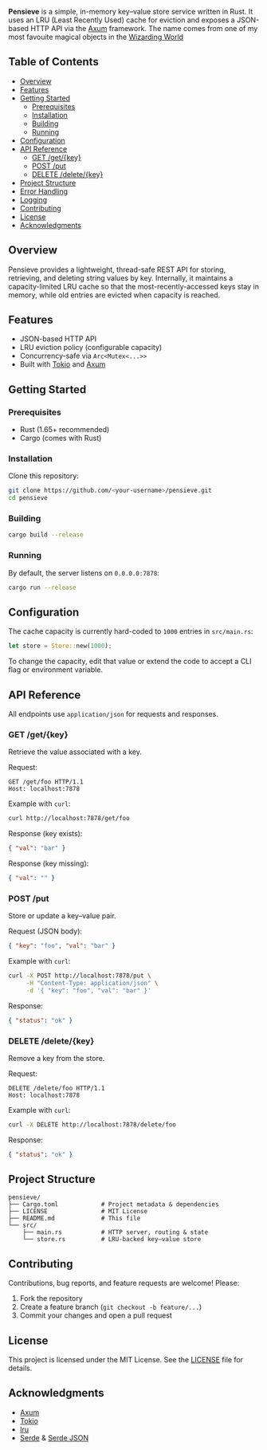  **Pensieve** is a simple, in-memory key–value store service written in Rust. It uses an LRU (Least Recently Used) cache for eviction and exposes a JSON-based HTTP API via the [Axum](https://crates.io/crates/axum) framework. The name comes from one of my most favouite magical objects in the [Wizarding World](https://www.harrypotter.com/writing-by-jk-rowling/pensieve)


 ## Table of Contents
 - [Overview](#overview)
 - [Features](#features)
 - [Getting Started](#getting-started)
   - [Prerequisites](#prerequisites)
   - [Installation](#installation)
   - [Building](#building)
   - [Running](#running)
 - [Configuration](#configuration)
 - [API Reference](#api-reference)
   - [GET /get/{key}](#get-getkey)
   - [POST /put](#post-put)
   - [DELETE /delete/{key}](#delete-deletekey)
 - [Project Structure](#project-structure)
 - [Error Handling](#error-handling)
 - [Logging](#logging)
 - [Contributing](#contributing)
 - [License](#license)
 - [Acknowledgments](#acknowledgments)

 ## Overview
Pensieve provides a lightweight, thread-safe REST API for storing, retrieving, and deleting string values by key. Internally, it maintains a capacity-limited LRU cache so that the most-recently-accessed keys stay in memory, while old entries are evicted when capacity is reached.

 ## Features
 - JSON-based HTTP API
 - LRU eviction policy (configurable capacity)
 - Concurrency-safe via `Arc<Mutex<...>>`
 - Built with [Tokio](https://crates.io/crates/tokio) and [Axum](https://crates.io/crates/axum)

 ## Getting Started

 ### Prerequisites
 - Rust (1.65+ recommended)
 - Cargo (comes with Rust)

 ### Installation
 Clone this repository:
 ```bash
 git clone https://github.com/<your-username>/pensieve.git
 cd pensieve
 ```

 ### Building
 ```bash
 cargo build --release
 ```

 ### Running
 By default, the server listens on `0.0.0.0:7878`:
 ```bash
 cargo run --release
 ```

 ## Configuration
 The cache capacity is currently hard-coded to `1000` entries in `src/main.rs`:
 ```rust
 let store = Store::new(1000);
 ```
 To change the capacity, edit that value or extend the code to accept a CLI flag or environment variable.

 ## API Reference

 All endpoints use `application/json` for requests and responses.

 ### GET /get/{key}
 Retrieve the value associated with a key.

 Request:
 ```http
 GET /get/foo HTTP/1.1
 Host: localhost:7878
 ```

 Example with `curl`:
 ```bash
 curl http://localhost:7878/get/foo
 ```

 Response (key exists):
 ```json
 { "val": "bar" }
 ```

 Response (key missing):
 ```json
 { "val": "" }
 ```

 ### POST /put
 Store or update a key–value pair.

 Request (JSON body):
 ```json
 { "key": "foo", "val": "bar" }
 ```

 Example with `curl`:
 ```bash
 curl -X POST http://localhost:7878/put \
      -H "Content-Type: application/json" \
      -d '{ "key": "foo", "val": "bar" }'
 ```

 Response:
 ```json
 { "status": "ok" }
 ```

 ### DELETE /delete/{key}
 Remove a key from the store.

 Request:
 ```http
 DELETE /delete/foo HTTP/1.1
 Host: localhost:7878
 ```

 Example with `curl`:
 ```bash
 curl -X DELETE http://localhost:7878/delete/foo
 ```

 Response:
 ```json
 { "status": "ok" }
 ```

 ## Project Structure
 ```text
 pensieve/
 ├── Cargo.toml            # Project metadata & dependencies
 ├── LICENSE               # MIT License
 ├── README.md             # This file
 └── src/
     ├── main.rs           # HTTP server, routing & state
     └── store.rs          # LRU-backed key–value store
 ```


 ## Contributing
 Contributions, bug reports, and feature requests are welcome! Please:
 1. Fork the repository
 2. Create a feature branch (`git checkout -b feature/...`)
 3. Commit your changes and open a pull request

 ## License
 This project is licensed under the MIT License. See the [LICENSE](LICENSE) file for details.

 ## Acknowledgments
 - [Axum](https://crates.io/crates/axum)
 - [Tokio](https://crates.io/crates/tokio)
 - [lru](https://crates.io/crates/lru)
 - [Serde](https://crates.io/crates/serde) & [Serde JSON](https://crates.io/crates/serde_json)
